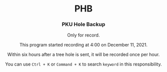 <div align="center">

# PHB

### PKU Hole Backup
<div/>

Only for record.

This program started recording at 4:00 on December 11, 2021.

Within six hours after a tree hole is sent, it will be recorded once per hour.

You can use `Ctrl + K` or `Command + K` to search `keyword` in this responsibility.
